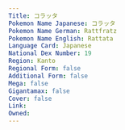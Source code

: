 ```yaml
---
﻿Title: コラッタ
Pokemon Name Japanese: コラッタ
Pokemon Name German: Rattfratz
Pokemon Name English: Rattata
Language Card: Japanese
National Dex Number: 19
Region: Kanto
Regional Form: false
Additional Form: false
Mega: false
Gigantamax: false
Cover: false
Link: 
Owned: 
---
```

